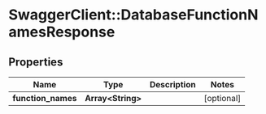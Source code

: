 # SwaggerClient::DatabaseFunctionNamesResponse

## Properties
Name | Type | Description | Notes
------------ | ------------- | ------------- | -------------
**function_names** | **Array&lt;String&gt;** |  | [optional] 

